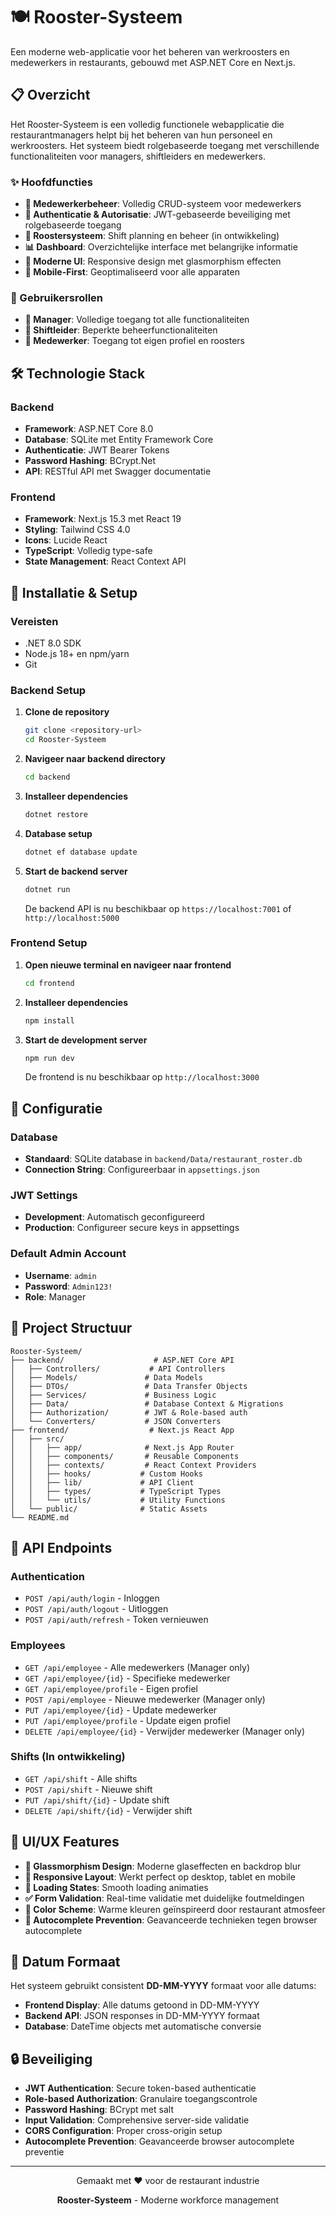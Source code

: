 # 🍽️ Rooster-Systeem

Een moderne web-applicatie voor het beheren van werkroosters en medewerkers in restaurants, gebouwd met ASP.NET Core en Next.js.

## 📋 Overzicht

Het Rooster-Systeem is een volledig functionele webapplicatie die restaurantmanagers helpt bij het beheren van hun personeel en werkroosters. Het systeem biedt rolgebaseerde toegang met verschillende functionaliteiten voor managers, shiftleiders en medewerkers.

### ✨ Hoofdfuncties

- **👥 Medewerkerbeheer**: Volledig CRUD-systeem voor medewerkers
- **🔐 Authenticatie & Autorisatie**: JWT-gebaseerde beveiliging met rolgebaseerde toegang
- **📅 Roostersysteem**: Shift planning en beheer (in ontwikkeling)
- **📊 Dashboard**: Overzichtelijke interface met belangrijke informatie
- **🎨 Moderne UI**: Responsive design met glasmorphism effecten
- **📱 Mobile-First**: Geoptimaliseerd voor alle apparaten

### 👥 Gebruikersrollen

- **🎯 Manager**: Volledige toegang tot alle functionaliteiten
- **🚀 Shiftleider**: Beperkte beheerfunctionaliteiten
- **👤 Medewerker**: Toegang tot eigen profiel en roosters

## 🛠️ Technologie Stack

### Backend

- **Framework**: ASP.NET Core 8.0
- **Database**: SQLite met Entity Framework Core
- **Authenticatie**: JWT Bearer Tokens
- **Password Hashing**: BCrypt.Net
- **API**: RESTful API met Swagger documentatie

### Frontend

- **Framework**: Next.js 15.3 met React 19
- **Styling**: Tailwind CSS 4.0
- **Icons**: Lucide React
- **TypeScript**: Volledig type-safe
- **State Management**: React Context API

## 🚀 Installatie & Setup

### Vereisten

- .NET 8.0 SDK
- Node.js 18+ en npm/yarn
- Git

### Backend Setup

1. **Clone de repository**

   ```bash
   git clone <repository-url>
   cd Rooster-Systeem
   ```

2. **Navigeer naar backend directory**

   ```bash
   cd backend
   ```

3. **Installeer dependencies**

   ```bash
   dotnet restore
   ```

4. **Database setup**

   ```bash
   dotnet ef database update
   ```

5. **Start de backend server**

   ```bash
   dotnet run
   ```

   De backend API is nu beschikbaar op `https://localhost:7001` of `http://localhost:5000`

### Frontend Setup

1. **Open nieuwe terminal en navigeer naar frontend**

   ```bash
   cd frontend
   ```

2. **Installeer dependencies**

   ```bash
   npm install
   ```

3. **Start de development server**

   ```bash
   npm run dev
   ```

   De frontend is nu beschikbaar op `http://localhost:3000`

## 🔧 Configuratie

### Database

- **Standaard**: SQLite database in `backend/Data/restaurant_roster.db`
- **Connection String**: Configureerbaar in `appsettings.json`

### JWT Settings

- **Development**: Automatisch geconfigureerd
- **Production**: Configureer secure keys in appsettings

### Default Admin Account

- **Username**: `admin`
- **Password**: `Admin123!`
- **Role**: Manager

## 📁 Project Structuur

```
Rooster-Systeem/
├── backend/                    # ASP.NET Core API
│   ├── Controllers/           # API Controllers
│   ├── Models/               # Data Models
│   ├── DTOs/                 # Data Transfer Objects
│   ├── Services/             # Business Logic
│   ├── Data/                 # Database Context & Migrations
│   ├── Authorization/        # JWT & Role-based auth
│   └── Converters/           # JSON Converters
├── frontend/                  # Next.js React App
│   ├── src/
│   │   ├── app/              # Next.js App Router
│   │   ├── components/       # Reusable Components
│   │   ├── contexts/         # React Context Providers
│   │   ├── hooks/           # Custom Hooks
│   │   ├── lib/             # API Client
│   │   ├── types/           # TypeScript Types
│   │   └── utils/           # Utility Functions
│   └── public/              # Static Assets
└── README.md
```

## 🔐 API Endpoints

### Authentication

- `POST /api/auth/login` - Inloggen
- `POST /api/auth/logout` - Uitloggen
- `POST /api/auth/refresh` - Token vernieuwen

### Employees

- `GET /api/employee` - Alle medewerkers (Manager only)
- `GET /api/employee/{id}` - Specifieke medewerker
- `GET /api/employee/profile` - Eigen profiel
- `POST /api/employee` - Nieuwe medewerker (Manager only)
- `PUT /api/employee/{id}` - Update medewerker
- `PUT /api/employee/profile` - Update eigen profiel
- `DELETE /api/employee/{id}` - Verwijder medewerker (Manager only)

### Shifts (In ontwikkeling)

- `GET /api/shift` - Alle shifts
- `POST /api/shift` - Nieuwe shift
- `PUT /api/shift/{id}` - Update shift
- `DELETE /api/shift/{id}` - Verwijder shift

## 🎨 UI/UX Features

- **🌟 Glassmorphism Design**: Moderne glaseffecten en backdrop blur
- **🎯 Responsive Layout**: Werkt perfect op desktop, tablet en mobile
- **🔄 Loading States**: Smooth loading animaties
- **✅ Form Validation**: Real-time validatie met duidelijke foutmeldingen
- **🌈 Color Scheme**: Warme kleuren geïnspireerd door restaurant atmosfeer
- **🚫 Autocomplete Prevention**: Geavanceerde technieken tegen browser autocomplete

## 📅 Datum Formaat

Het systeem gebruikt consistent **DD-MM-YYYY** formaat voor alle datums:

- **Frontend Display**: Alle datums getoond in DD-MM-YYYY
- **Backend API**: JSON responses in DD-MM-YYYY formaat
- **Database**: DateTime objects met automatische conversie

## 🔒 Beveiliging

- **JWT Authentication**: Secure token-based authenticatie
- **Role-based Authorization**: Granulaire toegangscontrole
- **Password Hashing**: BCrypt met salt
- **Input Validation**: Comprehensive server-side validatie
- **CORS Configuration**: Proper cross-origin setup
- **Autocomplete Prevention**: Geavanceerde browser autocomplete preventie

---

<div align="center">
  <p>Gemaakt met ❤️ voor de restaurant industrie</p>
  <p><strong>Rooster-Systeem</strong> - Moderne workforce management</p>
</div>

